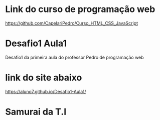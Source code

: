 # Link do curso de programação web
https://github.com/CapelariPedro/Curso_HTML_CSS_JavaScript

# Desafio1 Aula1
Desafio1 da primeira aula do professor Pedro de programação web

# link do site abaixo

https://aluno7.github.io/Desafio1-Aula1/

# Samurai da T.I

![<Samurai>](https://i.ibb.co/d0XgKNZp/og.png)
